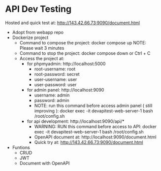 # API Dev Testing
Hosted and quick test at: http://143.42.66.73:9090/document.html
* Adopt from webapp repo
* Dockerize project
    - Command to compose the project: docker compose up
    NOTE: Please wait 3 minutes
    - Command to stop the project: docker compose down or Ctrl + C
    - Access the project at: 
        + for phpmyadmin: http://localhost:5000
            - root-username: root
            - root-password: secret
            - user-username: user
            - user-password: user
        + for admin panel: http://localhost:9090
            - username: admin
            - password: admin
            - NOTE: run this command before access admin panel ( still improving ): docker exec -it devapitest-web-server-1 bash /root/config.sh
        + for api development: http://localhost:9090/api/*
            - WARNING: RUN this command before access to API: docker exec -it devapitest-web-server-1 bash /root/config.sh
            - OpenAPI document at: http://localhost:9090/document.html
            - Quick try at: http://143.42.66.73:9090/document.html
* Funtions 
    - CRUD
    - JWT
    - Document with OpenAPI
